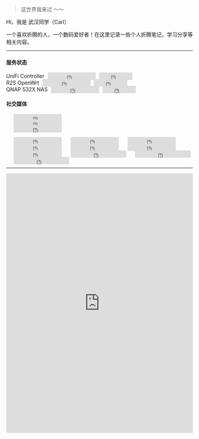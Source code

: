 > 这世界我来过 ～～

Hi，我是 武汉同学（Carl）

一个喜欢折腾的人，一个数码爱好者！在这里记录一些个人折腾笔记，学习分享等相关内容。

***

#### 服务状态

<div style="text-align: left;">UniFi Controller
  <iframe
    style="margin-left: 5px; margin-bottom:-5px;" 
    frameborder="0"
    scrolling="0"
    width="130px"
    height="20px"
    src="https://img.shields.io/uptimerobot/ratio/m792805754-7e394083d5e0d9987eeb01f0">
  </iframe>
  <iframe
    style="margin-left: 5px; margin-bottom:-5px;" 
    frameborder="0"
    scrolling="0"
    width="90px"
    height="20px"
    src="https://img.shields.io/uptimerobot/status/m792805754-7e394083d5e0d9987eeb01f0">
  </iframe>
</div>
<div style="text-align: left;">R2S OpenWrt
  <iframe
    style="margin-left: 5px; margin-bottom:-5px;" 
    frameborder="0"
    scrolling="0"
    width="130px"
    height="20px"
    src="https://img.shields.io/uptimerobot/ratio/m792805900-c8a50b879cc3c9a6f9572167">
  </iframe>
  <iframe
    style="margin-left: 5px; margin-bottom:-5px;" 
    frameborder="0"
    scrolling="0"
    width="90px"
    height="20px"
    src="https://img.shields.io/uptimerobot/status/m792805900-c8a50b879cc3c9a6f9572167">
  </iframe>
</div>
<div style="text-align: left;">QNAP 532X NAS
  <iframe
    style="margin-left: 5px; margin-bottom:-5px;" 
    frameborder="0"
    scrolling="0"
    width="130px"
    height="20px"
    src="https://img.shields.io/uptimerobot/ratio/m792798184-61716c065417c923ec86b020">
  </iframe>
  <iframe
    style="margin-left: 5px; margin-bottom:-5px;" 
    frameborder="0"
    scrolling="0"
    width="90px"
    height="20px"
    src="https://img.shields.io/uptimerobot/status/m792798184-61716c065417c923ec86b020">
  </iframe>
</div>

#### 社交媒体

<div style="text-align: left;">
  <iframe 
    style="margin-left: 20px; margin-bottom:-5px;" 
    frameborder="0" 
    scrolling="0" 
    width="130px"
    height="20px"
    src="https://img.shields.io/youtube/channel/views/UCLY6gSsEwswCrDaFV__K1uw?style=social">
  </iframe>
</div>
<div style="text-align: left;">
  <iframe 
    style="margin-left: 20px; margin-bottom:-5px;" 
    frameborder="0" 
    scrolling="0" 
    width="130px"
    height="20px"
    src="https://img.shields.io/youtube/channel/views/UCLY6gSsEwswCrDaFV__K1uw?style=social">
  </iframe>
</div>
<div style="text-align: left;">
  <iframe 
    style="margin-left: 20px; margin-bottom:-5px;" 
    frameborder="0" 
    scrolling="0" 
    width="130px"
    height="20px"
    src="https://img.shields.io/youtube/channel/views/UCLY6gSsEwswCrDaFV__K1uw?style=social">
  </iframe>
</div>






<br>

<iframe style="margin-left: 20px; margin-bottom:-5px;" frameborder="0" scrolling="0" width="130px"
    height="20px"
    src="https://img.shields.io/youtube/channel/views/UCLY6gSsEwswCrDaFV__K1uw?style=social">
</iframe>
<iframe style="margin-left: 20px; margin-bottom:-5px;" frameborder="0" scrolling="0" width="130px"
    height="20px"
    src="https://img.shields.io/youtube/channel/subscribers/UCLY6gSsEwswCrDaFV__K1uw?style=social">
</iframe>
<iframe style="margin-left: 20px; margin-bottom:-5px;" frameborder="0" scrolling="0" width="130px"
    height="20px"
    src="https://img.shields.io/badge/dynamic/json?color=43A0D1&label=subscribers&query=%24.data.totalSubs&url=https%3A%2F%2Fapi.spencerwoo.com%2Fsubstats%2F%3Fsource%3Dbilibili%26queryKey%3D191193781&style=social&logo=bilibili">
</iframe>
<iframe style="margin-left: 20px; margin-bottom:-5px;" frameborder="0" scrolling="0" width="130px"
    height="20px"
    src="https://img.shields.io/badge/dynamic/json?color=%23df2029&label=Weibo&query=%24.data.totalSubs&url=https%3A%2F%2Fapi.spencerwoo.com%2Fsubstats%2F%3Fsource%3Dweibo%26queryKey%3D2965107404&style=social&logo=sina-weibo">
</iframe>
<iframe style="margin-left: 20px; margin-bottom:-5px;" frameborder="0" scrolling="0" width="130px"
    height="20px"
    src="https://img.shields.io/twitter/url?url=https://twitter.com/carlsonglin">
</iframe>
<iframe style="margin-left: 20px; margin-bottom:-5px;" frameborder="0" scrolling="0" width="130px"
    height="20px"
    src="https://img.shields.io/twitter/follow/carlsonglin?label=followers">
</iframe>
<iframe style="margin-left: 20px; margin-bottom:-5px;" frameborder="0" scrolling="0" width="130px"
    height="20px"
    src="https://img.shields.io/github/followers/CarlCit?style=social">
</iframe>
<iframe style="margin-left: 20px; margin-bottom:-5px;" frameborder="0" scrolling="0" width="150px"
    height="20px"
    src="https://img.shields.io/badge/dynamic/json?label=followers&query=%24.data.totalSubs&url=https%3A%2F%2Fapi.spencerwoo.com%2Fsubstats%2F%3Fsource%3Dinstagram%26queryKey%3Dcarl.songlin&style=social&logo=instagram">
</iframe>
<iframe style="margin-left: 20px; margin-bottom:-5px;" frameborder="0" scrolling="0" width="150px"
    height="20px"
    src="https://img.shields.io/badge/dynamic/json?label=subscribers&query=%24.data.totalSubs&url=https%3A%2F%2Fapi.spencerwoo.com%2Fsubstats%2F%3Fsource%3Dsspai%26queryKey%3Dhaijc&style=social&logo=Apache">
</iframe>
<iframe style="margin-left: 20px; margin-bottom:-5px;" frameborder="0" scrolling="0" width="150px"
    height="20px"
    src="https://img.shields.io/badge/dynamic/json?label=Subscribers&query=%24.data.totalSubs&url=https%3A%2F%2Fapi.spencerwoo.com%2Fsubstats%2F%3Fsource%3Dzhihu%26queryKey%3Dcarlsonglin&style=social&logo=zhihu">
</iframe>



***


<iframe src="https://songlin.me/uptime/" style="width: 100%;  height: 700px; border: 0"></iframe>

